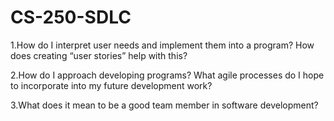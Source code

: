 # CS-250-SDLC

1.How do I interpret user needs and implement them into a program? How does creating “user stories” help with this?


2.How do I approach developing programs? What agile processes do I hope to incorporate into my future development work?


3.What does it mean to be a good team member in software development?



